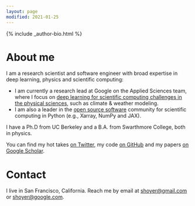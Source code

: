 ```yaml
---
layout: page
modified: 2021-01-25
---
```


<footer role="contentinfo">
  <div class="article-author-bottom">
    {% include _author-bio.html %}
  </div>
</footer>

# About me

I am a research scientist and software engineer with broad expertise in deep learning, physics and scientific computing:

- I am currently a research lead at Google on the Applied Sciences team, where I focus on
[deep learning for scientific computing challenges in the physical sciences](/science), such as climate & weather modeling.
- I am also a leader in the [open source software](/software) community for
scientific computing in Python (e.g., Xarray, NumPy and JAX).

I have a Ph.D from UC Berkeley and a B.A. from Swarthmore College, both in physics.

You can find my hot takes [on Twitter](https://twitter.com/shoyer), my code
[on GitHub](https://github.com/shoyer) and my papers
[on Google Scholar](https://scholar.google.com/citations?user=bWTG5FgAAAAJ).

# Contact

I live in San Francisco, California.
Reach me by email at <shoyer@gmail.com> or <shoyer@google.com>.

